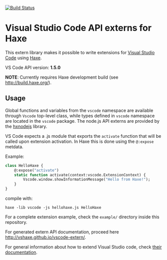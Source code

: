 [![Build Status](https://travis-ci.org/vshaxe/vscode-extern.svg?branch=master)](https://travis-ci.org/vshaxe/vscode-extern)
# Visual Studio Code API externs for Haxe

This extern library makes it possible to write extensions for [Visual Studio Code](https://code.visualstudio.com/)
using [Haxe](https://haxe.org/).

VS Code API version: **1.5.0**

**NOTE**: Currently requires Haxe development build (see http://build.haxe.org/).

## Usage

Global functions and variables from the `vscode` namespace are available through `Vscode` top-level class,
while types defined in `vscode` namespace are located in the `vscode` package. The node.js API externs are
provided by the [hxnodejs](https://github.com/HaxeFoundation/hxnodejs) library.

VS Code expects a .js module that exports the `activate` function that will be called upon
extension activation. In Haxe this is done using the `@:expose` metdata.

Example:
```haxe
class HelloHaxe {
    @:expose("activate")
    static function activate(context:vscode.ExtensionContext) {
        Vscode.window.showInformationMessage("Hello from Haxe!");
    }
}
```

compile with:

```
haxe -lib vscode -js hellohaxe.js HelloHaxe
```

For a complete extension example, check the `example/` directory inside this repository.

For generated extern API documentation, proceed here http://vshaxe.github.io/vscode-extern/.

For general information about how to extend Visual Studio code,
check [their documentation](https://code.visualstudio.com/docs/extensions/overview).
